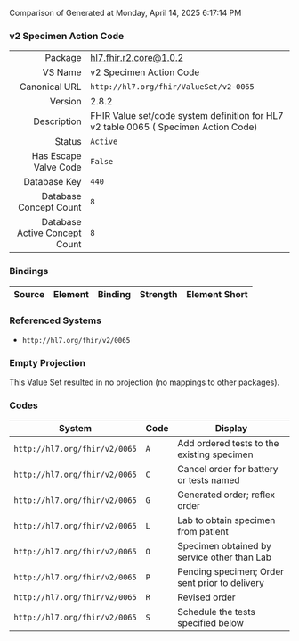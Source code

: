 Comparison of 
Generated at Monday, April 14, 2025 6:17:14 PM

### v2 Specimen Action Code

|      |     |
| ---: | --- |
| Package | hl7.fhir.r2.core@1.0.2 |
| VS Name | v2 Specimen Action Code |
| Canonical URL | `http://hl7.org/fhir/ValueSet/v2-0065` |
| Version | 2.8.2 |
| Description | FHIR Value set/code system definition for HL7 v2 table 0065 ( Specimen Action Code) |
| Status | `Active` |
| Has Escape Valve Code | `False` |
| Database Key | `440` |
| Database Concept Count | `8` |
| Database Active Concept Count | `8` |
### Bindings

| Source | Element | Binding | Strength | Element Short |
| ------ | ------- | ------- | -------- | ------------- |

### Referenced Systems

* `http://hl7.org/fhir/v2/0065`
### Empty Projection

This Value Set resulted in no projection (no mappings to other packages).

### Codes

| System | Code | Display |
| ------ | ---- | ------- |
| `http://hl7.org/fhir/v2/0065` | `A` | Add ordered tests to the existing specimen |
| `http://hl7.org/fhir/v2/0065` | `C` | Cancel order for battery or tests named |
| `http://hl7.org/fhir/v2/0065` | `G` | Generated order; reflex order |
| `http://hl7.org/fhir/v2/0065` | `L` | Lab to obtain specimen from patient |
| `http://hl7.org/fhir/v2/0065` | `O` | Specimen obtained by service other than Lab |
| `http://hl7.org/fhir/v2/0065` | `P` | Pending specimen; Order sent prior to delivery |
| `http://hl7.org/fhir/v2/0065` | `R` | Revised order |
| `http://hl7.org/fhir/v2/0065` | `S` | Schedule the tests specified below |
